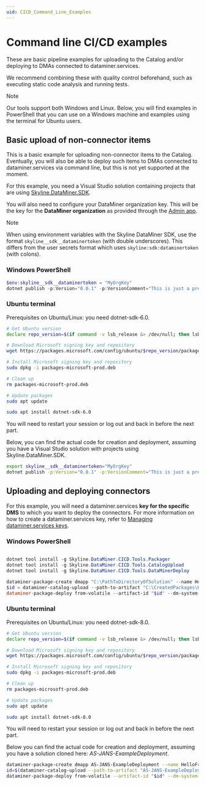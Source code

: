 ```yaml
---
uid: CICD_Command_Line_Examples
---
```


# Command line CI/CD examples

These are basic pipeline examples for uploading to the Catalog and/or deploying to DMAs connected to dataminer.services.

We recommend combining these with quality control beforehand, such as executing static code analysis and running tests.

> [!NOTE]
> Our tools support both Windows and Linux. Below, you will find examples in PowerShell that you can use on a Windows machine and examples using the terminal for Ubuntu users.

## Basic upload of non-connector items

This is a basic example for uploading non-connector items to the Catalog. Eventually, you will also be able to deploy such items to DMAs connected to dataminer.services via command line, but this is not yet supported at the moment.

For this example, you need a Visual Studio solution containing projects that are using [Skyline.DataMiner.SDK](xref:skyline_dataminer_sdk).

You will also need to configure your DataMiner organization key. This will be the key for the **DataMiner organization** as provided through the [Admin app](xref:About_the_Admin_app).

> [!NOTE]
> When using environment variables with the Skyline DataMiner SDK, use the format `skyline__sdk__dataminertoken` (with double underscores). This differs from the user secrets format which uses `skyline:sdk:dataminertoken` (with colons).

### Windows PowerShell

```powershell
$env:skyline__sdk__dataminertoken = "MyOrgKey"
dotnet publish -p:Version="0.0.1" -p:VersionComment="This is just a pre-release version." -p:CatalogPublishKeyName="skyline__sdk__dataminertoken" -p:CatalogDefaultDownloadKeyName="skyline__sdk__dataminertoken"
```

### Ubuntu terminal

Prerequisites on Ubuntu/Linux: you need dotnet-sdk-6.0.

```bash
# Get Ubuntu version
declare repo_version=$(if command -v lsb_release &> /dev/null; then lsb_release -r -s; else grep -oP '(?<=^VERSION_ID=).+' /etc/os-release | tr -d '"'; fi)

# Download Microsoft signing key and repository
wget https://packages.microsoft.com/config/ubuntu/$repo_version/packages-microsoft-prod.deb -O packages-microsoft-prod.deb

# Install Microsoft signing key and repository
sudo dpkg -i packages-microsoft-prod.deb

# Clean up
rm packages-microsoft-prod.deb

# Update packages
sudo apt update

sudo apt install dotnet-sdk-6.0
```

You will need to restart your session or log out and back in before the next part.

Below, you can find the actual code for creation and deployment, assuming you have a Visual Studio solution with projects using Skyline.DataMiner.SDK.

```bash
export skyline__sdk__dataminertoken="MyOrgKey"
dotnet publish -p:Version="0.0.1" -p:VersionComment="This is just a pre-release version." -p:CatalogPublishKeyName="skyline__sdk__dataminertoken" -p:CatalogDefaultDownloadKeyName="skyline__sdk__dataminertoken"
```

## Uploading and deploying connectors

For this example, you will need a dataminer.services **key for the specific DMS** to which you want to deploy the connectors. For more information on how to create a dataminer.services key, refer to [Managing dataminer.services keys](xref:Managing_dataminer_services_keys).

### Windows PowerShell

```powershell

dotnet tool install -g Skyline.DataMiner.CICD.Tools.Packager
dotnet tool install -g Skyline.DataMiner.CICD.Tools.CatalogUpload
dotnet tool install -g Skyline.DataMiner.CICD.Tools.DataMinerDeploy

dataminer-package-create dmapp "C:\PathToDirectoryOfSolution" --name HelloFromPowershell --output "C:\CreatedPackages" --type automation
$id = dataminer-catalog-upload --path-to-artifact "C:\CreatedPackages\HelloFromPowershell.dmapp" --dm-catalog-token 1234567
dataminer-package-deploy from-volatile --artifact-id "$id" --dm-system-token 1234567

```

### Ubuntu terminal

Prerequisites on Ubuntu/Linux: you need dotnet-sdk-8.0.

```bash
# Get Ubuntu version
declare repo_version=$(if command -v lsb_release &> /dev/null; then lsb_release -r -s; else grep -oP '(?<=^VERSION_ID=).+' /etc/os-release | tr -d '"'; fi)

# Download Microsoft signing key and repository
wget https://packages.microsoft.com/config/ubuntu/$repo_version/packages-microsoft-prod.deb -O packages-microsoft-prod.deb

# Install Microsoft signing key and repository
sudo dpkg -i packages-microsoft-prod.deb

# Clean up
rm packages-microsoft-prod.deb

# Update packages
sudo apt update

sudo apt install dotnet-sdk-8.0
```

You will need to restart your session or log out and back in before the next part.

Below you can find the actual code for creation and deployment, assuming you have a solution cloned here: *AS-JANS-ExampleDeployment*.

```bash
dataminer-package-create dmapp AS-JANS-ExampleDeployment --name HelloFromUbuntu --output AS-JANS-ExampleDeployment --type automation
id=$(dataminer-catalog-upload --path-to-artifact "AS-JANS-ExampleDeployment/HelloFromUbuntu.dmapp" --dm-catalog-token 12345)
dataminer-package-deploy from-volatile --artifact-id "$id" --dm-system-token 12345
```
